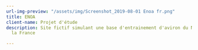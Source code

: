 ```yaml
---
url-img-preview: "/assets/img/Screenshot_2019-08-01 Enoa fr.png"
title: ENOA
client-name: Projet d'étude
description: Site fictif simulant une base d'entrainement d'aviron du Nord-Ouest de
  la France

---
```

